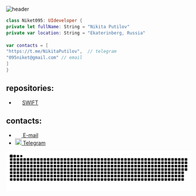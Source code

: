 ![header](https://capsule-render.vercel.app/api?type=waving&color=gradient&height=140&section=header&text=Hello,%20World!&fontSize=45&animation=twinkling&fontAlignY=38&desc=Welcome%20to%20my%20GitHub%20profile!&descAlignY=62&descAlign=50)

```swift
class Niket095: UIdeveloper {
private let fullName: String = "Nikita Putilov"
private var location: String = "Ekaterinberg, Russia"

var contacts = [
"https://t.me/NikitaPutilov",  // telegram
"095niket@gmail.com" // email
]
}
```
## repositories:
- <img src="https://w7.pngwing.com/pngs/753/385/png-transparent-swift-computer-icons-others-miscellaneous-logo-mobile-app-development-thumbnail.png" width=16 height=14 /> <a href="https://github.com/niket095?tab=repositories">SWIFT</a>

## contacts:
- <a href="mailto: 095niket@gmail.com"><img src="https://upload.wikimedia.org/wikipedia/commons/thumb/7/7e/Gmail_icon_%282020%29.svg/768px-Gmail_icon_%282020%29.svg.png" width=18 height=14 />  E-mail</a>
- <a href="https: //t.me/NikitaPutilov"><img src="https://upload.wikimedia.org/wikipedia/commons/thumb/8/82/Telegram_logo.svg/768px-Telegram_logo.svg.png" width=18 height=18 />  Telegram</a>

![github contribution grid snake animation](https://raw.githubusercontent.com/teuchezh/teuchezh/output/github-contribution-grid-snake-dark.svg#gh-dark-mode-only)
